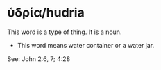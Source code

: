 # ὑδρία/hudria
This word is a type of thing. It is a noun.
* This word means water container or a water jar.

See: John 2:6, 7; 4:28
